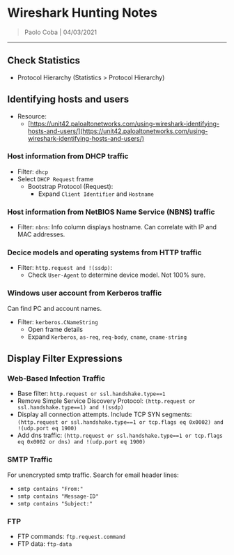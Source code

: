 # Wireshark Hunting Notes

> Paolo Coba | 04/03/2021

-------------------------------------------

## Check Statistics
* Protocol Hierarchy (Statistics > Protocol Hierarchy)

## Identifying hosts and users

* Resource:
    * [https://unit42.paloaltonetworks.com/using-wireshark-identifying-hosts-and-users/](https://unit42.paloaltonetworks.com/using-wireshark-identifying-hosts-and-users/)

### Host information from DHCP traffic

* Filter: `dhcp`
* Select `DHCP Request` frame
    * Bootstrap Protocol (Request):
        * Expand `Client Identifier` and `Hostname`

### Host information from NetBIOS Name Service (NBNS) traffic

* Filter: `nbns`: Info column displays hostname. Can correlate with IP and MAC addresses.

### Decice models and operating systems from HTTP traffic

* Filter: `http.request and !(ssdp)`:
    * Check `User-Agent` to determine device model. Not 100% sure.

### Windows user account from Kerberos traffic

Can find PC and account names.
* Filter: `kerberos.CNameString`
    * Open frame details
    * Expand `Kerberos`, `as-req`, `req-body`, `cname`, `cname-string`


## Display Filter Expressions

### Web-Based Infection Traffic

* Base filter: `http.request or ssl.handshake.type==1`
* Remove Simple Service Discovery Protocol: `(http.request or ssl.handshake.type==1) and !(ssdp)`
* Display all connection attempts. Include TCP SYN segments: `(http.request or ssl.handshake.type==1 or tcp.flags eq 0x0002) and !(udp.port eq 1900)`
* Add dns traffic: `(http.request or ssl.handshake.type==1 or tcp.flags eq 0x0002 or dns) and !(udp.port eq 1900)`

### SMTP Traffic

For unencrypted smtp traffic. Search for email header lines:
* `smtp contains "From:"`
* `smtp contains "Message-ID"`
* `smtp contains "Subject:"`

### FTP
* FTP commands: `ftp.request.command`
* FTP data: `ftp-data`

